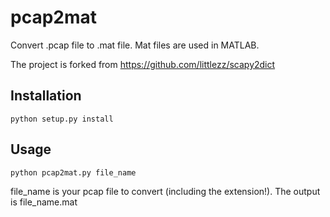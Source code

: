 # pcap2mat
Convert .pcap file to .mat file.
Mat files are used in MATLAB.

The project is forked from
https://github.com/littlezz/scapy2dict

Installation
-------
`python setup.py install`


Usage
-----

`python pcap2mat.py file_name`

file_name is your pcap file to convert (including the extension!). The output is file_name.mat

